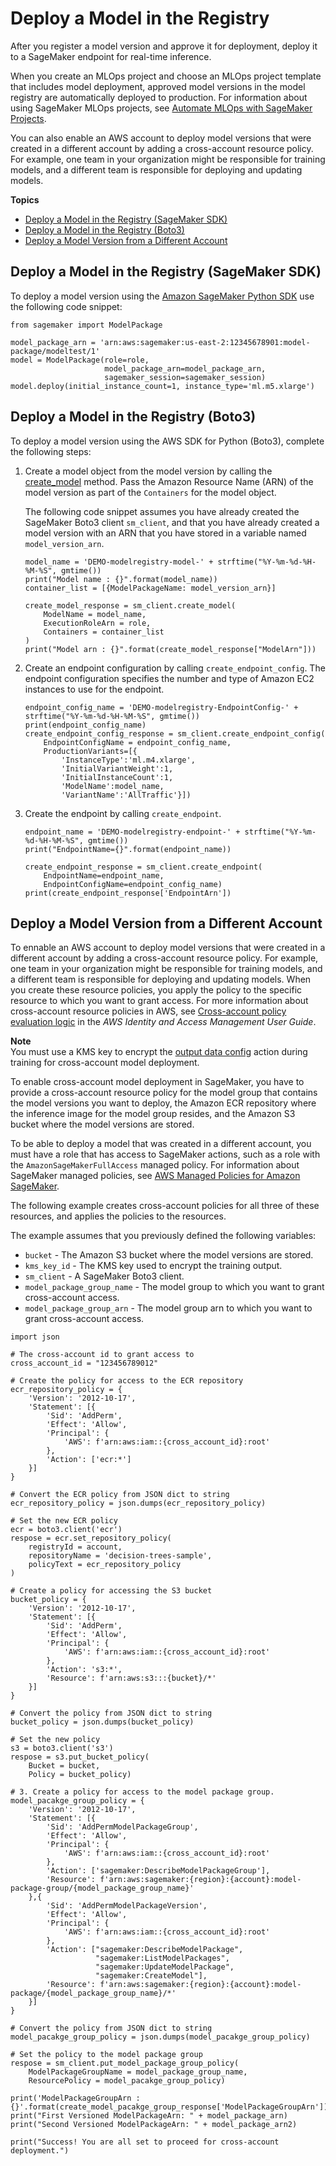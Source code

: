 # Deploy a Model in the Registry<a name="model-registry-deploy"></a>

After you register a model version and approve it for deployment, deploy it to a SageMaker endpoint for real\-time inference\.

When you create an MLOps project and choose an MLOps project template that includes model deployment, approved model versions in the model registry are automatically deployed to production\. For information about using SageMaker MLOps projects, see [Automate MLOps with SageMaker Projects](sagemaker-projects.md)\.

You can also enable an AWS account to deploy model versions that were created in a different account by adding a cross\-account resource policy\. For example, one team in your organization might be responsible for training models, and a different team is responsible for deploying and updating models\.

**Topics**
+ [Deploy a Model in the Registry \(SageMaker SDK\)](#model-registry-deploy-smsdk)
+ [Deploy a Model in the Registry \(Boto3\)](#model-registry-deploy-api)
+ [Deploy a Model Version from a Different Account](#model-registry-deploy-xaccount)

## Deploy a Model in the Registry \(SageMaker SDK\)<a name="model-registry-deploy-smsdk"></a>

To deploy a model version using the [Amazon SageMaker Python SDK](https://sagemaker.readthedocs.io) use the following code snippet:

```
from sagemaker import ModelPackage

model_package_arn = 'arn:aws:sagemaker:us-east-2:12345678901:model-package/modeltest/1'
model = ModelPackage(role=role, 
                     model_package_arn=model_package_arn, 
                     sagemaker_session=sagemaker_session)
model.deploy(initial_instance_count=1, instance_type='ml.m5.xlarge')
```

## Deploy a Model in the Registry \(Boto3\)<a name="model-registry-deploy-api"></a>

To deploy a model version using the AWS SDK for Python \(Boto3\), complete the following steps:

1. Create a model object from the model version by calling the [create\_model](https://boto3.amazonaws.com/v1/documentation/api/latest/reference/services/sagemaker.html#SageMaker.Client.create_model) method\. Pass the Amazon Resource Name \(ARN\) of the model version as part of the `Containers` for the model object\.

   The following code snippet assumes you have already created the SageMaker Boto3 client `sm_client`, and that you have already created a model version with an ARN that you have stored in a variable named `model_version_arn`\.

   ```
   model_name = 'DEMO-modelregistry-model-' + strftime("%Y-%m-%d-%H-%M-%S", gmtime())
   print("Model name : {}".format(model_name))
   container_list = [{ModelPackageName: model_version_arn}]
   
   create_model_response = sm_client.create_model(
       ModelName = model_name,
       ExecutionRoleArn = role,
       Containers = container_list
   )
   print("Model arn : {}".format(create_model_response["ModelArn"]))
   ```

1. Create an endpoint configuration by calling `create_endpoint_config`\. The endpoint configuration specifies the number and type of Amazon EC2 instances to use for the endpoint\.

   ```
   endpoint_config_name = 'DEMO-modelregistry-EndpointConfig-' + strftime("%Y-%m-%d-%H-%M-%S", gmtime())
   print(endpoint_config_name)
   create_endpoint_config_response = sm_client.create_endpoint_config(
       EndpointConfigName = endpoint_config_name,
       ProductionVariants=[{
           'InstanceType':'ml.m4.xlarge',
           'InitialVariantWeight':1,
           'InitialInstanceCount':1,
           'ModelName':model_name,
           'VariantName':'AllTraffic'}])
   ```

1. Create the endpoint by calling `create_endpoint`\.

   ```
   endpoint_name = 'DEMO-modelregistry-endpoint-' + strftime("%Y-%m-%d-%H-%M-%S", gmtime())
   print("EndpointName={}".format(endpoint_name))
   
   create_endpoint_response = sm_client.create_endpoint(
       EndpointName=endpoint_name,
       EndpointConfigName=endpoint_config_name)
   print(create_endpoint_response['EndpointArn'])
   ```

## Deploy a Model Version from a Different Account<a name="model-registry-deploy-xaccount"></a>

To ennable an AWS account to deploy model versions that were created in a different account by adding a cross\-account resource policy\. For example, one team in your organization might be responsible for training models, and a different team is responsible for deploying and updating models\. When you create these resource policies, you apply the policy to the specific resource to which you want to grant access\. For more information about cross\-account resource policies in AWS, see [Cross\-account policy evaluation logic](https://docs.aws.amazon.com/IAM/latest/UserGuide/reference_policies_evaluation-logic-cross-account.html) in the *AWS Identity and Access Management User Guide*\.

**Note**  
You must use a KMS key to encrypt the [output data config](https://docs.aws.amazon.com/sagemaker/latest/APIReference/API_OutputDataConfig.html) action during training for cross\-account model deployment\.

To enable cross\-account model deployment in SageMaker, you have to provide a cross\-account resource policy for the model group that contains the model versions you want to deploy, the Amazon ECR repository where the inference image for the model group resides, and the Amazon S3 bucket where the model versions are stored\.

To be able to deploy a model that was created in a different account, you must have a role that has access to SageMaker actions, such as a role with the `AmazonSageMakerFullAccess` managed policy\. For information about SageMaker managed policies, see [AWS Managed Policies for Amazon SageMaker](security-iam-awsmanpol.md)\.

The following example creates cross\-account policies for all three of these resources, and applies the policies to the resources\.

The example assumes that you previously defined the following variables:
+ `bucket` \- The Amazon S3 bucket where the model versions are stored\.
+ `kms_key_id` \- The KMS key used to encrypt the training output\.
+ `sm_client` \- A SageMaker Boto3 client\.
+ `model_package_group_name` \- The model group to which you want to grant cross\-account access\.
+ `model_package_group_arn` \- The model group arn to which you want to grant cross\-account access\.

```
import json

# The cross-account id to grant access to
cross_account_id = "123456789012"

# Create the policy for access to the ECR repository
ecr_repository_policy = {
    'Version': '2012-10-17',
    'Statement': [{
        'Sid': 'AddPerm',
        'Effect': 'Allow',
        'Principal': {
            'AWS': f'arn:aws:iam::{cross_account_id}:root'
        },
        'Action': ['ecr:*']
    }]
}

# Convert the ECR policy from JSON dict to string
ecr_repository_policy = json.dumps(ecr_repository_policy)

# Set the new ECR policy
ecr = boto3.client('ecr')
respose = ecr.set_repository_policy(
    registryId = account,
    repositoryName = 'decision-trees-sample',
    policyText = ecr_repository_policy
)

# Create a policy for accessing the S3 bucket
bucket_policy = {
    'Version': '2012-10-17',
    'Statement': [{
        'Sid': 'AddPerm',
        'Effect': 'Allow',
        'Principal': {
            'AWS': f'arn:aws:iam::{cross_account_id}:root'
        },
        'Action': 's3:*',
        'Resource': f'arn:aws:s3:::{bucket}/*'
    }]
}

# Convert the policy from JSON dict to string
bucket_policy = json.dumps(bucket_policy)

# Set the new policy
s3 = boto3.client('s3')
respose = s3.put_bucket_policy(
    Bucket = bucket,
    Policy = bucket_policy)

# 3. Create a policy for access to the model package group.
model_pacakge_group_policy = {
    'Version': '2012-10-17',
    'Statement': [{
        'Sid': 'AddPermModelPackageGroup',
        'Effect': 'Allow',
        'Principal': {
            'AWS': f'arn:aws:iam::{cross_account_id}:root'
        },
        'Action': ['sagemaker:DescribeModelPackageGroup'],
        'Resource': f'arn:aws:sagemaker:{region}:{account}:model-package-group/{model_package_group_name}'
    },{
        'Sid': 'AddPermModelPackageVersion',
        'Effect': 'Allow',
        'Principal': {
            'AWS': f'arn:aws:iam::{cross_account_id}:root'
        },
        'Action': ["sagemaker:DescribeModelPackage",
                   "sagemaker:ListModelPackages",
                   "sagemaker:UpdateModelPackage",
                   "sagemaker:CreateModel"],
        'Resource': f'arn:aws:sagemaker:{region}:{account}:model-package/{model_package_group_name}/*'
    }]
}

# Convert the policy from JSON dict to string
model_pacakge_group_policy = json.dumps(model_pacakge_group_policy)

# Set the policy to the model package group
respose = sm_client.put_model_package_group_policy(
    ModelPackageGroupName = model_package_group_name,
    ResourcePolicy = model_pacakge_group_policy)

print('ModelPackageGroupArn : {}'.format(create_model_pacakge_group_response['ModelPackageGroupArn']))
print("First Versioned ModelPackageArn: " + model_package_arn)
print("Second Versioned ModelPackageArn: " + model_package_arn2)

print("Success! You are all set to proceed for cross-account deployment.")
```